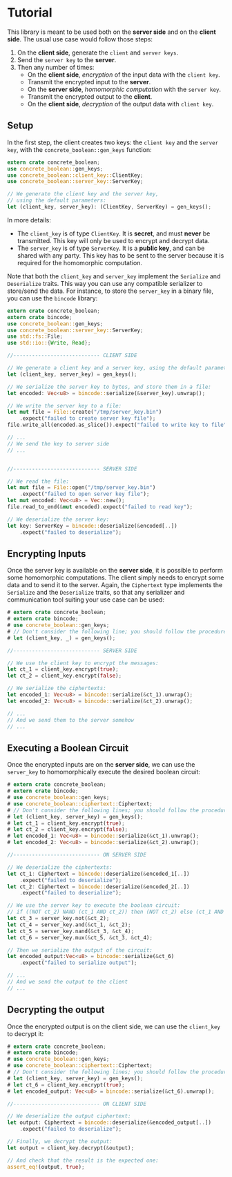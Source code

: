 # Tutorial

This library is meant to be used both on the **server side** and on the **client side**.
The usual use case would follow those steps:

1. On the **client side**, generate the `client` and `server keys`.
2. Send the `server key` to the **server**.
3. Then any number of times:
   + On the **client side**, *encryption* of the input data with the `client key`.
   + Transmit the encrypted input to the **server**.
   + On the **server side**, *homomorphic computation* with the `server key`.
   + Transmit the encrypted output to the **client**.
   + On the **client side**, *decryption* of the output data with `client key`.

## Setup

In the first step, the client creates two keys: the `client key` and the `server key`,
with the
`concrete_boolean::gen_keys` function:
```rust
extern crate concrete_boolean;
use concrete_boolean::gen_keys;
use concrete_boolean::client_key::ClientKey;
use concrete_boolean::server_key::ServerKey;

// We generate the client key and the server key,
// using the default parameters:
let (client_key, server_key): (ClientKey, ServerKey) = gen_keys();
```

In more details:

+ The `client_key` is of type `ClientKey`. It is **secret**, and must **never** be transmitted.
  This key will only be used to encrypt and decrypt data.
+ The `server_key` is of type `ServerKey`. It is a **public key**, and can be shared with any
  party.
  This key has to be sent to the server because it is required for the homomorphic computation.

Note that both the `client_key` and `server_key` implement the `Serialize` and `Deserialize` traits.
This way you can use any compatible serializer to store/send the data. For instance, to store
the `server_key` in a binary file, you can use the `bincode` library:
```rust
extern crate concrete_boolean;
extern crate bincode;
use concrete_boolean::gen_keys;
use concrete_boolean::server_key::ServerKey;
use std::fs::File;
use std::io::{Write, Read};

//---------------------------- CLIENT SIDE

// We generate a client key and a server key, using the default parameters:
let (client_key, server_key) = gen_keys();

// We serialize the server key to bytes, and store them in a file:
let encoded: Vec<u8> = bincode::serialize(&server_key).unwrap();

// We write the server key to a file:
let mut file = File::create("/tmp/server_key.bin")
    .expect("failed to create server key file");
file.write_all(encoded.as_slice()).expect("failed to write key to file");

// ...
// We send the key to server side
// ...


//---------------------------- SERVER SIDE

// We read the file:
let mut file = File::open("/tmp/server_key.bin")
    .expect("failed to open server key file");
let mut encoded: Vec<u8> = Vec::new();
file.read_to_end(&mut encoded).expect("failed to read key");

// We deserialize the server key:
let key: ServerKey = bincode::deserialize(&encoded[..])
    .expect("failed to deserialize");
```

## Encrypting Inputs

Once the server key is available on the **server side**, it is possible to perform some 
homomorphic computations.
The client simply needs to encrypt some data and to send it to the server.
Again, the `Ciphertext` type implements the `Serialize` and
the `Deserialize` traits, so that any serializer and communication tool suiting your use case 
can be
used:

```rust
# extern crate concrete_boolean;
# extern crate bincode;
# use concrete_boolean::gen_keys;
# // Don't consider the following line; you should follow the procedure above.
# let (client_key, _) = gen_keys();

//---------------------------- SERVER SIDE

// We use the client key to encrypt the messages:
let ct_1 = client_key.encrypt(true);
let ct_2 = client_key.encrypt(false);

// We serialize the ciphertexts:
let encoded_1: Vec<u8> = bincode::serialize(&ct_1).unwrap();
let encoded_2: Vec<u8> = bincode::serialize(&ct_2).unwrap();

// ...
// And we send them to the server somehow
// ...
```

## Executing a Boolean Circuit

Once the encrypted inputs are on the **server side**, we can use the `server_key` to 
homomorphically execute the desired boolean circuit:
```rust
# extern crate concrete_boolean;
# extern crate bincode;
# use concrete_boolean::gen_keys;
# use concrete_boolean::ciphertext::Ciphertext;
# // Don't consider the following lines; you should follow the procedure above.
# let (client_key, server_key) = gen_keys();
# let ct_1 = client_key.encrypt(true);
# let ct_2 = client_key.encrypt(false);
# let encoded_1: Vec<u8> = bincode::serialize(&ct_1).unwrap();
# let encoded_2: Vec<u8> = bincode::serialize(&ct_2).unwrap();

//---------------------------- ON SERVER SIDE

// We deserialize the ciphertexts:
let ct_1: Ciphertext = bincode::deserialize(&encoded_1[..])
    .expect("failed to deserialize");
let ct_2: Ciphertext = bincode::deserialize(&encoded_2[..])
    .expect("failed to deserialize");

// We use the server key to execute the boolean circuit:
// if ((NOT ct_2) NAND (ct_1 AND ct_2)) then (NOT ct_2) else (ct_1 AND ct_2)
let ct_3 = server_key.not(&ct_2);
let ct_4 = server_key.and(&ct_1, &ct_2);
let ct_5 = server_key.nand(&ct_3, &ct_4);
let ct_6 = server_key.mux(&ct_5, &ct_3, &ct_4);

// Then we serialize the output of the circuit:
let encoded_output:Vec<u8> = bincode::serialize(&ct_6)
    .expect("failed to serialize output");

// ...
// And we send the output to the client
// ...
```

## Decrypting the output

Once the encrypted output is on the client side, we can use the `client_key` to
decrypt it:

```rust
# extern crate concrete_boolean;
# extern crate bincode;
# use concrete_boolean::gen_keys;
# use concrete_boolean::ciphertext::Ciphertext;
# // Don't consider the following lines; you should follow the procedure above.
# let (client_key, server_key) = gen_keys();
# let ct_6 = client_key.encrypt(true);
# let encoded_output: Vec<u8> = bincode::serialize(&ct_6).unwrap();

//---------------------------- ON CLIENT SIDE

// We deserialize the output ciphertext:
let output: Ciphertext = bincode::deserialize(&encoded_output[..])
    .expect("failed to deserialize");

// Finally, we decrypt the output:
let output = client_key.decrypt(&output);

// And check that the result is the expected one:
assert_eq!(output, true);
```


























